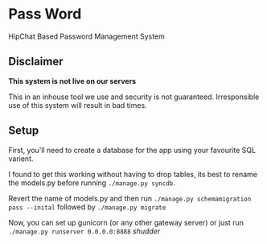 Pass Word
=========

HipChat Based Password Management System

## Disclaimer

**This system is not live on our servers**

This in an inhouse tool we use and security is not guaranteed.
Irresponsible use of this system will result in bad times.

## Setup

First, you'll need to create a database for the app using your favourite SQL
varient.

I found to get this working without having to drop tables, its best to rename
the models.py before running `./manage.py syncdb`.

Revert the name of models.py and then run `./manage.py schemamigration pass --inital`
followed by `./manage.py migrate`

Now, you can set up gunicorn (or any other gateway server) or just run
`./manage.py runserver 0.0.0.0:8888` *shudder*